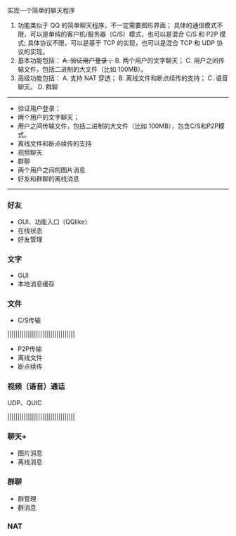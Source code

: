 实现一个简单的聊天程序
1) 功能类似于 QQ 的简单聊天程序，不一定需要图形界面；
    具体的通信模式不限，可以是单纯的客户机/服务器（C/S）模式，也可以是混合 C/S 和 P2P 模式;
    具体协议不限，可以是基于 TCP 的实现，也可以是混合 TCP 和 UDP 协议的实现。
2) 基本功能包括： 
    ~~A. 验证用户登录；~~
    B. 两个用户的文字聊天；
    C. 用户之间传输文件，包括二进制的大文件（比如 100MB）。
3) 高级功能包括：
    A. 支持 NAT 穿透； 
    B. 离线文件和断点续传的支持； 
    C. 语音聊天。
    D. 群聊
---
- 验证用户登录；
- 两个用户的文字聊天；
- 用户之间传输文件，包括二进制的大文件（比如 100MB），包含C/S和P2P模式。
- 离线文件和断点续传的支持
- 视频聊天
- 群聊
- 两个用户之间的图片消息
- 好友和群聊的离线消息

---



### 好友

- GUI、功能入口（QQlike）
- 在线状态
- 好友管理

### 文字

- GUI
- 本地消息缓存

### 文件

- C/S传输

|||||||||||||||||||||||||||||||||

- P2P传输
- 离线文件
- 断点续传

### 视频（语音）通话

UDP、QUIC

|||||||||||||||||||||||||||||||||

### 聊天+

- 图片消息
- 离线消息

### 群聊

- 群管理
- 群消息

### NAT

